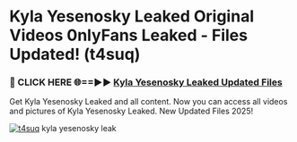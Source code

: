 # Kyla Yesenosky Leaked Original Videos 0nlyFans Leaked - Files Updated! (t4suq)

<h3>🔴 CLICK HERE 🌐==►► <a href="https://tinyurl.com/ms9xzufz" rel="nofollow">Kyla Yesenosky Leaked Updated Files</a></h3>

Get Kyla Yesenosky Leaked and all content. Now you can access all videos and pictures of Kyla Yesenosky Leaked. New Updated Files 2025!

[![t4suq](https://i.imgur.com/ppqm5kG.gif)](https://tinyurl.com/ms9xzufz)
kyla yesenosky leak